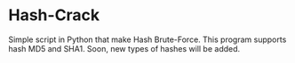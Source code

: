 # Hash-Crack
Simple script in Python that make Hash Brute-Force.
This program supports hash MD5 and SHA1. Soon, new types of hashes will be added.
